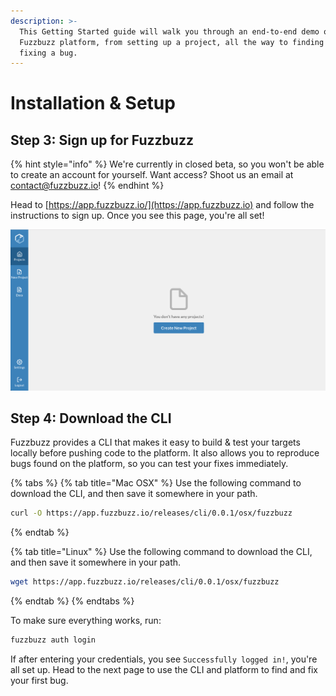 ```yaml
---
description: >-
  This Getting Started guide will walk you through an end-to-end demo of the
  Fuzzbuzz platform, from setting up a project, all the way to finding and
  fixing a bug.
---
```


# Installation & Setup

## Step 3: Sign up for Fuzzbuzz

{% hint style="info" %}
We're currently in closed beta, so you won't be able to create an account for yourself. Want access? Shoot us an email at [contact@fuzzbuzz.io](mailto:contact@fuzzbuzz.io)!
{% endhint %}

Head to [https://app.fuzzbuzz.io/](https://app.fuzzbuzz.io) and follow the instructions to sign up. Once you see this page, you're all set!

![](../../.gitbook/assets/screen-shot-2019-02-06-at-2.11.35-pm.png)

## Step 4: Download the CLI

Fuzzbuzz provides a CLI that makes it easy to build & test your targets locally before pushing code to the platform. It also allows you to reproduce bugs found on the platform, so you can test your fixes immediately.

{% tabs %}
{% tab title="Mac OSX" %}
Use the following command to download the CLI, and then save it somewhere in your path.

```bash
curl -O https://app.fuzzbuzz.io/releases/cli/0.0.1/osx/fuzzbuzz
```
{% endtab %}

{% tab title="Linux" %}
Use the following command to download the CLI, and then save it somewhere in your path.

```bash
wget https://app.fuzzbuzz.io/releases/cli/0.0.1/osx/fuzzbuzz
```
{% endtab %}
{% endtabs %}

To make sure everything works, run:

```bash
fuzzbuzz auth login
```

If after entering your credentials, you see `Successfully logged in!`, you're all set up. Head to the next page to use the CLI and platform to find and fix your first bug.

